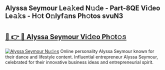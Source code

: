 ## Alyssa Seymour Le𝚊𝚔ed N𝚞𝚍e - Part-8QE Vi𝚍eo Le𝚊𝚔s - H𝚘t O𝚗lyf𝚊ns Ph𝚘tos svuN3

# <h2><a href="http://hf6jm0.feru.top/?c=Alyssa+Seymour">🔗 👉 🔴 Alyssa Seymour Vi𝚍𝚎o Ph𝚘t𝚘𝚜</a></h2>

[![Alyssa Seymour Nu𝚍𝚎s](https://i.imgur.com/0TWrTi3.gif)](http://hf6jm0.feru.top/?c=Alyssa+Seymour)
Online personality Alyssa Seymour known for their dance and lifestyle content. Influential entrepreneur Alyssa Seymour, celebrated for their innovative business ideas and entrepreneurial spirit. 
